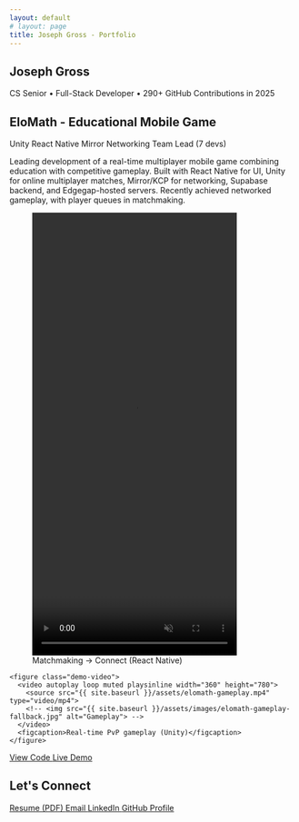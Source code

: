 ```yaml
---
layout: default
# layout: page
title: Joseph Gross - Portfolio
---
```


<section class="hero-section">
  <div class="intro">
    <h1>Joseph Gross</h1>
    <p class="tagline">CS Senior  •  Full-Stack Developer  •  290+ GitHub Contributions in 2025</p>
  </div>
</section>

<section class="featured-project" id="elomath">
  <div class="project-header">
    <h2>EloMath - Educational Mobile Game</h2>
    <div class="project-badges">
      <span class="badge">Unity</span>
      <span class="badge">React Native</span>
      <span class="badge">Mirror Networking</span>
      <span class="badge">Team Lead (7 devs)</span>
    </div>
  </div>
  
  <p class="project-description">
    Leading development of a real-time multiplayer mobile game combining education with competitive gameplay. 
    Built with React Native for UI, Unity for online multiplayer matches, Mirror/KCP for networking, Supabase backend, and Edgegap-hosted servers. Recently achieved networked gameplay, with player queues in matchmaking.
  </p>

  <div class="demo-grid">
    <figure class="demo-video">
      <video autoplay loop muted playsinline width="360" height="780">
        <source src="{{ site.baseurl }}/assets/elomath-queue.mp4" type="video/mp4">
        <!-- <img src="{{ site.baseurl }}/assets/images/elomath-queue-fallback.jpg" alt="Queue flow"> -->
      </video>
      <figcaption>Matchmaking → Connect (React Native)</figcaption>
    </figure>

    <figure class="demo-video">
      <video autoplay loop muted playsinline width="360" height="780">
        <source src="{{ site.baseurl }}/assets/elomath-gameplay.mp4" type="video/mp4">
        <!-- <img src="{{ site.baseurl }}/assets/images/elomath-gameplay-fallback.jpg" alt="Gameplay"> -->
      </video>
      <figcaption>Real-time PvP gameplay (Unity)</figcaption>
    </figure>

  </div>

  <div class="project-links">
    <a href="https://github.com/unavrgjoe/elomath" class="btn btn-primary">
      <i class="fab fa-github"></i> View Code
    </a>
    <a href="https://elomath.io" class="btn btn-secondary" target="_blank">
      <i class="fas fa-play"></i> Live Demo
    </a>
  </div>
</section>

<!-- Add more projects here -->

<section class="cta-section">
  <h2>Let's Connect</h2>
  <div class="contact-links">
    <a href="{{ site.baseurl }}/assets/resume.pdf" class="btn">
      <i class="fas fa-file-pdf"></i> Resume (PDF)
    </a>
    <a href="mailto:unavrgjoe@gmail.com" class="btn">
      <i class="fas fa-envelope"></i> Email
    </a>
    <a href="https://www.linkedin.com/in/joseph-gross-a5a07a347" class="btn">
      <i class="fab fa-linkedin"></i> LinkedIn
    </a>
    <a href="https://github.com/unavrgjoe" class="btn">
      <i class="fab fa-github"></i> GitHub Profile
    </a>
  </div>
</section>
